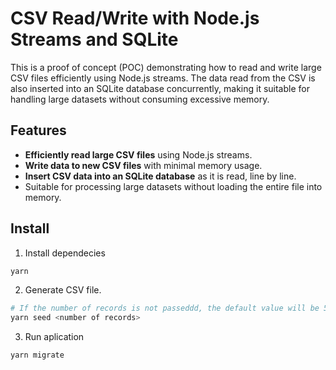 # CSV Read/Write with Node.js Streams and SQLite

This is a proof of concept (POC) demonstrating how to read and write large CSV files efficiently using Node.js streams. The data read from the CSV is also inserted into an SQLite database concurrently, making it suitable for handling large datasets without consuming excessive memory.

## Features

- **Efficiently read large CSV files** using Node.js streams.
- **Write data to new CSV files** with minimal memory usage.
- **Insert CSV data into an SQLite database** as it is read, line by line.
- Suitable for processing large datasets without loading the entire file into memory.

## Install

1. Install dependecies
```bash
yarn
```

2. Generate CSV file. 
```bash
# If the number of records is not passeddd, the default value will be 50
yarn seed <number of records>
```

3. Run aplication
```bash
yarn migrate
```